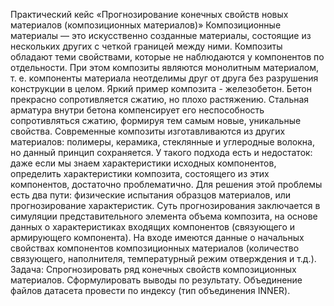 Практический кейс 
«Прогнозирование конечных свойств новых материалов (композиционных материалов)» 
Композиционные материалы — это искусственно созданные материалы, состоящие из нескольких других с четкой границей между 
ними. Композиты обладают теми свойствами, которые не наблюдаются у компонентов по отдельности. При этом 
композиты являются монолитным материалом, т. е. компоненты материала неотделимы друг от друга без разрушения 
конструкции в целом. Яркий пример композита - железобетон. Бетон прекрасно сопротивляется сжатию, но плохо 
растяжению. Стальная арматура внутри бетона компенсирует его неспособность сопротивляться сжатию, формируя тем 
самым новые, уникальные свойства. Современные композиты изготавливаются из других материалов: полимеры, 
керамика, стеклянные и углеродные волокна, но данный принцип сохраняется. 
У такого подхода есть и недостаток: 
даже если мы знаем характеристики исходных компонентов, определить характеристики композита, состоящего из этих
компонентов, достаточно проблематично. 
Для решения этой проблемы есть два пути: 
физические испытания образцов материалов, 
или прогнозирование характеристик. 
Суть прогнозирования заключается в симуляции представительного элемента объема композита, на основе данных о 
характеристиках входящих компонентов (связующего и армирующего компонента). 
На входе имеются данные о начальных свойствах компонентов композиционных материалов (количество связующего, 
наполнителя, температурный режим отверждения и т.д.). Задача: Спрогнозировать ряд конечных свойств 
композиционных материалов. 
Сформулировать выводы по результату. 
Объединение файлов датасета провести по индексу (тип объединения INNER).